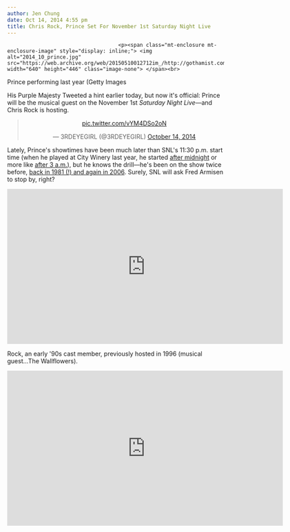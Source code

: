 ```yaml
---
author: Jen Chung
date: Oct 14, 2014 4:55 pm
title: Chris Rock, Prince Set For November 1st Saturday Night Live
---
```


	
										<p><span class="mt-enclosure mt-enclosure-image" style="display: inline;"> <img alt="2014_10_prince.jpg" src="https://web.archive.org/web/20150510012712im_/http://gothamist.com/attachments/jen/2014_10_prince.jpg" width="640" height="446" class="image-none"> </span><br>
<span class="photo_caption">Prince performing last year (Getty Images</span></p>

<p>His Purple Majesty Tweeted a hint earlier today, but now it&apos;s official: Prince will be the musical guest on the November 1st <em>Saturday Night Live</em>&#x2014;and Chris Rock is hosting.</p>

<center><blockquote class="twitter-tweet" lang="en"><p><a href="https://web.archive.org/web/20150510012712/http://t.co/vYM4DSo2oN">pic.twitter.com/vYM4DSo2oN</a></p>&#x2014; 3RDEYEGIRL (@3RDEYEGIRL) <a href="https://web.archive.org/web/20150510012712/https://twitter.com/3RDEYEGIRL/status/522028412463226881">October 14, 2014</a></blockquote>
<script async src="//web.archive.org/web/20150510012712js_/http://platform.twitter.com/widgets.js" charset="utf-8"></script></center>

<p>Lately, Prince&apos;s showtimes have been much later than SNL&apos;s 11:30 p.m. start time (when he played at City Winery last year, he started <a href="https://web.archive.org/web/20150510012712/http://gothamist.com/2013/08/23/purple_reign_prince_threw_a_funk_pa.php">after midnight</a> or more like <a href="https://web.archive.org/web/20150510012712/http://gothamist.com/2013/08/26/purple_sunrise_prince_plays_another.php">after 3 a.m.</a>), but he knows the drill&#x2014;he&apos;s been on the show twice before, <a href="https://web.archive.org/web/20150510012712/http://snl.wikia.com/wiki/Prince">back in 1981 (!) and again in 2006</a>. Surely, SNL will ask Fred Armisen to stop by, right?</p>

<p><iframe width="640" height="360" scrolling="no" frameborder="0" src="https://web.archive.org/web/20150510012712if_/https://screen.yahoo.com/prince-show-nick-jessica-000000524.html?format=embed" allowfullscreen="true" mozallowfullscreen="true" webkitallowfullscreen="true" allowtransparency="true"></iframe></p>

<p>Rock, an early &apos;90s cast member, previously hosted in 1996 (musical guest&#x2026;The Wallflowers). </p>

<p><iframe width="640" height="360" scrolling="no" frameborder="0" src="https://web.archive.org/web/20150510012712if_/https://screen.yahoo.com/im-chillin-videos-rhymes-000000837.html?format=embed" allowfullscreen="true" mozallowfullscreen="true" webkitallowfullscreen="true" allowtransparency="true"></iframe></p>					
										
									
				